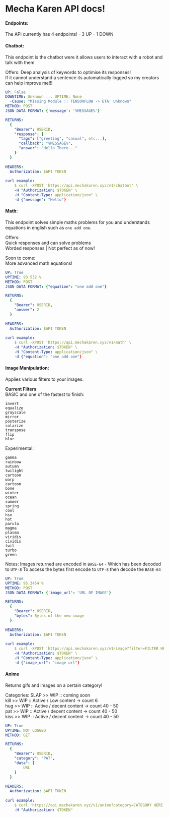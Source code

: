 # Mecha Karen API docs!

#### Endpoints:
The API currently has 4 endpoints!
    - 3 UP 
    - 1 DOWN

#### Chatbot:
This endpoint is the chatbot were it allows users to interact with a robot and talk with them

Offers:
Deep analysis of keywords to optimise its responses!<br/>
If it cannot understand a sentence its automatically logged so my creators can help improve me!!!

```yaml
UP: False
DOWNTIME: Unknown ... UPTIME: None
  -Cause: "Missing Module :: TENSORFLOW -> ETA: Unknown"
METHOD: POST
JSON DATA FORMAT: {'message': '%MESSAGE%'}

RETURNS:
  {
    "Bearer": USERID,
    "response": {
      "tags": ["greeting", "casual", etc...],
      "callback": "%MESSAGE%",
      "answer": "Hello There..."
    }
  }
  
HEADERS:
  Authorization: $API TOKEN
  
curl example:
    $ curl -XPOST 'https://api.mechakaren.xyz/v1/chatbot' \
    -H "Authorization: $TOKEN" \
    -H "Content-Type: application/json" \
    -d {"message": "Hello"}
```

#### Math:
This endpoint solves simple maths problems for you and understands equations in english such as `one add one`.

Offers:
<br/>
  Quick responses and can solve problems<br/>
  Worded responses | Not perfect as of now!
  
Soon to come:<br/>
  More advanced math equations!
  
```yaml
UP: True
UPTIME: 93.532 %
METHOD: POST
JSON DATA FORMAT: {"equation": "one add one"}

RETURNS:
  {
    "Bearer": USERID,
    "answer": 2
  }
  
HEADERS:
  Authorization: $API TOKEN
  
curl example:
    $ curl -XPOST 'https://api.mechakaren.xyz/v1/math' \
    -H "Authorization: $TOKEN" \
    -H "Content-Type: application/json" \
    -d {"equation": "one add one"}
```

#### Image Manipulation:
Applies various filters to your images.

**Current Filters**:<br/>
  BASIC and one of the fastest to finish:<br>
  ```
  invert
  equalize 
  grayscale
  mirror 
  posterize 
  solarize
  transpose 
  flip
  blur
  ```
  
  Experimental:
  ```
  gamma
  rainbow
  autumn
  twilight
  cartoon
  warp
  cartoon
  bone
  winter
  ocean
  summer
  spring
  cool
  hsv
  hot
  parula
  magma
  plasma
  viridis
  cividis
  twil
  turbo
  green
  ```
  
Notes:
Images returned are encoded in `BASE-64` - Which has been decoded to `UTF-8`
To access the bytes first encode to `UTF-8` then decode the `BASE-64`

```yaml
UP: True
UPTIME: 95.3454 %
METHOD: POST
JSON DATA FORMAT: {'image_url': 'URL OF IMAGE'}

RETURNS:
  {
    "Bearer": USERID,
    "bytes": Bytes of the new image
  }
  
HEADERS:
  Authorization: $API TOKEN
  
curl example:
    $ curl -XPOST 'https://api.mechakaren.xyz/v1/image?filter=FILTER HERE' \
    -H "Authorization: $TOKEN" \
    -H "Content-Type: application/json" \
    -d {"image_url": "image url"}
```

#### Anime
Returns gifs and images on a certain category!

Categories:
    SLAP >> WIP :: coming soon<br/>
    kill >> WIP :: Active / Low content -> count 6<br/>
    hug >> WIP :: Active / decent content -> count 40 - 50<br/>
    pat >> WIP :: Active / decent content -> count 40 - 50<br/>
    kiss >> WIP :: Active / decent content -> count 40 - 50<br/>
    
```yaml
UP: True
UPTIME: NOT LOGGED
METHOD: GET

RETURNS:
  {
    "Bearer": USERID,
    "category": "PAT",
    "data": [
        URL
    ]
  }
  
HEADERS:
  Authorization: $API TOKEN
  
curl example:
    $ curl 'https://api.mechakaren.xyz/v1/anime?category=CATEGORY HERE' \
    -H "Authorization: $TOKEN"
